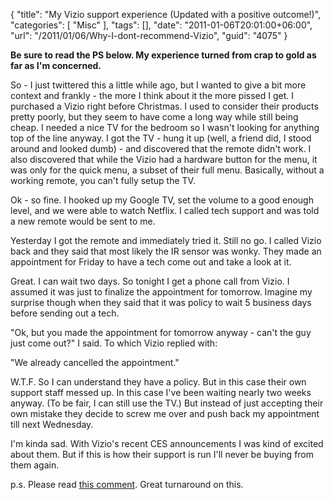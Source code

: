 {
	"title": "My Vizio support experience (Updated with a positive outcome!)",
	"categories": [
		"Misc"
	],
	"tags": [],
	"date": "2011-01-06T20:01:00+06:00",
	"url": "/2011/01/06/Why-I-dont-recommend-Vizio",
	"guid": "4075"
}

<b>Be sure to read the PS below. My experience turned from crap to gold as far as I'm concerned.</b>

So - I just twittered this a little while ago, but I wanted to give a bit more context and frankly - the more I think about it the more pissed I get. I purchased a Vizio right before Christmas. I used to consider their products pretty poorly, but they seem to have come a long way while still being cheap. I needed a nice TV for the bedroom so I wasn't looking for anything top of the line anyway. I got the TV - hung it up (well, a friend did, I stood around and looked dumb) - and discovered that the remote didn't work. I also discovered that while the Vizio had a hardware button for the menu, it was only for the quick menu, a subset of their full menu. Basically, without a working remote, you can't fully setup the TV.

Ok - so fine. I hooked up my Google TV, set the volume to a good enough level, and we were able to watch Netflix. I called tech support and was told a new remote would be sent to me.

Yesterday I got the remote and immediately tried it. Still no go. I called Vizio back and they said that most likely the IR sensor was wonky. They made an appointment for Friday to have a tech come out and take a look at it.

Great. I can wait two days. So tonight I get a phone call from Vizio. I assumed it was just to finalize the appointment for tomorrow. Imagine my surprise though when they said that it was policy to wait 5 business days before sending out a tech.

"Ok, but you made the appointment for tomorrow anyway - can't the guy just come out?" I said. To which Vizio replied with: 

"We already cancelled the appointment."

W.T.F. So I can understand they have a policy. But in this case their own support staff messed up. In this case I've been waiting nearly two weeks anyway. (To be fair, I can still use the TV.) But instead of just accepting their own mistake they decide to screw me over and push back my appointment till next Wednesday. 

I'm kinda sad. With Vizio's recent CES announcements I was kind of excited about them. But if this is how their support is run I'll never be buying from them again.

p.s. Please read <a href="http://www.raymondcamden.com/index.cfm/2011/1/6/Why-I-dont-recommend-Vizio#cCC910406-FBB6-E535-1AE78C21ACA1C008">this comment</a>. Great turnaround on this.